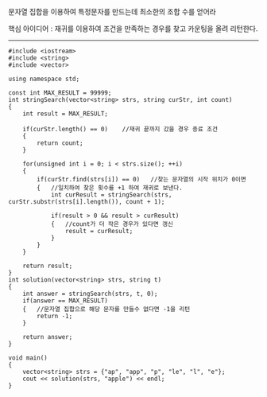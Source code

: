 문자열 집합을 이용하여 특정문자를 만드는데 최소한의 조합 수를 얻어라

핵심 아이디어 : 재귀를 이용하여 조건을 만족하는 경우를 찾고 카운팅을 올려 리턴한다.

-------------------------------------------------------------------
	
	#include <iostream>
	#include <string>
	#include <vector>
	
	using namespace std;
	
	const int MAX_RESULT = 99999;
	int stringSearch(vector<string> strs, string curStr, int count)
	{
		int result = MAX_RESULT;
	
		if(curStr.length() == 0)	//재귀 끝까지 갔을 경우 종료 조건
		{	
			return count;
		}
	
		for(unsigned int i = 0; i < strs.size(); ++i)
		{	
			if(curStr.find(strs[i]) == 0)	//찾는 문자열의 시작 위치가 0이면
			{	//일치하여 찾은 횟수를 +1 하여 재귀로 보낸다.
				int curResult = stringSearch(strs, curStr.substr(strs[i].length()), count + 1);
				
				if(result > 0 && result > curResult)
				{	//count가 더 작은 경우가 있다면 갱신
					result = curResult;
				}
			}
		}
	
		return result;
	}
	int solution(vector<string> strs, string t)
	{
		int answer = stringSearch(strs, t, 0);
		if(answer == MAX_RESULT)
		{	//문자열 집합으로 해당 문자를 만들수 없다면 -1을 리턴
			return -1;
		}
	
		return answer;
	}
	
	void main()
	{
		vector<string> strs = {"ap", "app", "p", "le", "l", "e"};
		cout << solution(strs, "apple") << endl;
	}